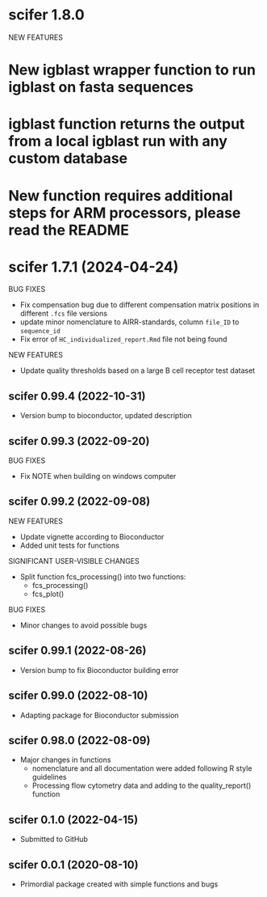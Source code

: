 # scifer 1.8.0

NEW FEATURES
# New igblast wrapper function to run igblast on fasta sequences
# igblast function returns the output from a local igblast run with any custom database
# New function requires additional steps for ARM processors, please read the README

# scifer 1.7.1 (2024-04-24)

BUG FIXES
* Fix compensation bug due to different compensation matrix positions in different `.fcs` file versions
* update minor nomenclature to AIRR-standards, column `file_ID` to `sequence_id`
* Fix error of `HC_individualized_report.Rmd` file not being found

NEW FEATURES
* Update quality thresholds based on a large B cell receptor test dataset

## scifer 0.99.4 (2022-10-31)

* Version bump to bioconductor, updated description


## scifer 0.99.3 (2022-09-20)

BUG FIXES

* Fix NOTE when building on windows computer

## scifer 0.99.2 (2022-09-08)

NEW FEATURES

* Update vignette according to Bioconductor
* Added unit tests for functions

SIGNIFICANT USER-VISIBLE CHANGES

* Split function fcs_processing() into two functions:
  * fcs_processing()
  * fcs_plot()

BUG FIXES

* Minor changes to avoid possible bugs



## scifer 0.99.1 (2022-08-26)

* Version bump to fix Bioconductor building error

## scifer 0.99.0 (2022-08-10)

* Adapting package for Bioconductor submission

## scifer 0.98.0 (2022-08-09)

* Major changes in functions
  * nomenclature and all documentation were added following R style guidelines
  * Processing flow cytometry data and adding to the quality_report() function

## scifer 0.1.0 (2022-04-15)

* Submitted to GitHub

## scifer 0.0.1 (2020-08-10)

* Primordial package created with simple functions and bugs
